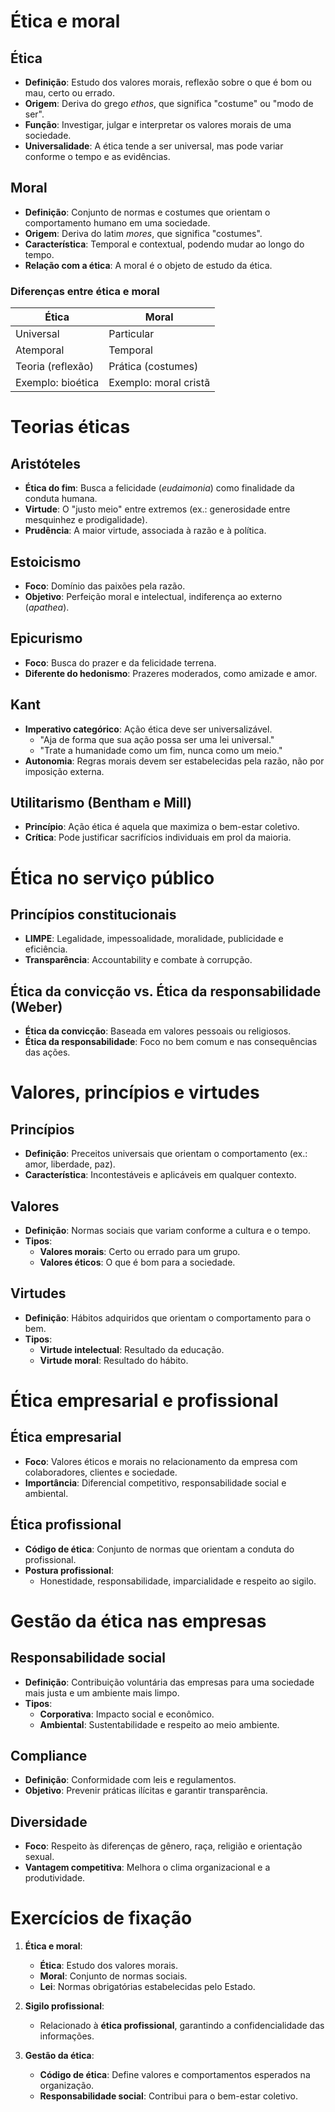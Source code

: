 # Ética e moral

## Ética
- **Definição**: Estudo dos valores morais, reflexão sobre o que é bom ou mau, certo ou errado.
- **Origem**: Deriva do grego *ethos*, que significa "costume" ou "modo de ser".
- **Função**: Investigar, julgar e interpretar os valores morais de uma sociedade.
- **Universalidade**: A ética tende a ser universal, mas pode variar conforme o tempo e as evidências.

## Moral
- **Definição**: Conjunto de normas e costumes que orientam o comportamento humano em uma sociedade.
- **Origem**: Deriva do latim *mores*, que significa "costumes".
- **Característica**: Temporal e contextual, podendo mudar ao longo do tempo.
- **Relação com a ética**: A moral é o objeto de estudo da ética.

### Diferenças entre ética e moral
| **Ética**               | **Moral**               |
|--------------------------|--------------------------|
| Universal                | Particular              |
| Atemporal                | Temporal                |
| Teoria (reflexão)        | Prática (costumes)      |
| Exemplo: bioética        | Exemplo: moral cristã   |

# Teorias éticas

## Aristóteles
- **Ética do fim**: Busca a felicidade (*eudaimonia*) como finalidade da conduta humana.
- **Virtude**: O "justo meio" entre extremos (ex.: generosidade entre mesquinhez e prodigalidade).
- **Prudência**: A maior virtude, associada à razão e à política.

## Estoicismo
- **Foco**: Domínio das paixões pela razão.
- **Objetivo**: Perfeição moral e intelectual, indiferença ao externo (*apathea*).

## Epicurismo
- **Foco**: Busca do prazer e da felicidade terrena.
- **Diferente do hedonismo**: Prazeres moderados, como amizade e amor.

## Kant
- **Imperativo categórico**: Ação ética deve ser universalizável.
  - "Aja de forma que sua ação possa ser uma lei universal."
  - "Trate a humanidade como um fim, nunca como um meio."
- **Autonomia**: Regras morais devem ser estabelecidas pela razão, não por imposição externa.

## Utilitarismo (Bentham e Mill)
- **Princípio**: Ação ética é aquela que maximiza o bem-estar coletivo.
- **Crítica**: Pode justificar sacrifícios individuais em prol da maioria.

# Ética no serviço público

## Princípios constitucionais
- **LIMPE**: Legalidade, impessoalidade, moralidade, publicidade e eficiência.
- **Transparência**: Accountability e combate à corrupção.

## Ética da convicção vs. Ética da responsabilidade (Weber)
- **Ética da convicção**: Baseada em valores pessoais ou religiosos.
- **Ética da responsabilidade**: Foco no bem comum e nas consequências das ações.

# Valores, princípios e virtudes

## Princípios
- **Definição**: Preceitos universais que orientam o comportamento (ex.: amor, liberdade, paz).
- **Característica**: Incontestáveis e aplicáveis em qualquer contexto.

## Valores
- **Definição**: Normas sociais que variam conforme a cultura e o tempo.
- **Tipos**:
  - **Valores morais**: Certo ou errado para um grupo.
  - **Valores éticos**: O que é bom para a sociedade.

## Virtudes
- **Definição**: Hábitos adquiridos que orientam o comportamento para o bem.
- **Tipos**:
  - **Virtude intelectual**: Resultado da educação.
  - **Virtude moral**: Resultado do hábito.

# Ética empresarial e profissional

## Ética empresarial
- **Foco**: Valores éticos e morais no relacionamento da empresa com colaboradores, clientes e sociedade.
- **Importância**: Diferencial competitivo, responsabilidade social e ambiental.

## Ética profissional
- **Código de ética**: Conjunto de normas que orientam a conduta do profissional.
- **Postura profissional**:
  - Honestidade, responsabilidade, imparcialidade e respeito ao sigilo.

# Gestão da ética nas empresas

## Responsabilidade social
- **Definição**: Contribuição voluntária das empresas para uma sociedade mais justa e um ambiente mais limpo.
- **Tipos**:
  - **Corporativa**: Impacto social e econômico.
  - **Ambiental**: Sustentabilidade e respeito ao meio ambiente.

## Compliance
- **Definição**: Conformidade com leis e regulamentos.
- **Objetivo**: Prevenir práticas ilícitas e garantir transparência.

## Diversidade
- **Foco**: Respeito às diferenças de gênero, raça, religião e orientação sexual.
- **Vantagem competitiva**: Melhora o clima organizacional e a produtividade.

# Exercícios de fixação

1. **Ética e moral**:
   - **Ética**: Estudo dos valores morais.
   - **Moral**: Conjunto de normas sociais.
   - **Lei**: Normas obrigatórias estabelecidas pelo Estado.

2. **Sigilo profissional**:
   - Relacionado à **ética profissional**, garantindo a confidencialidade das informações.

3. **Gestão da ética**:
   - **Código de ética**: Define valores e comportamentos esperados na organização.
   - **Responsabilidade social**: Contribui para o bem-estar coletivo.
